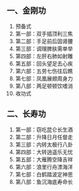 ## 一、金刚功

1. 预备式
2. 第一部：双手插顶利三焦
3. 第二部：手足前后固肾腰
4. 第三部：调理脾肤需单举
5. 第四部：左肝右肺如射雕
6. 第五部：回头望足去心疾
7. 第六部：五劳七伤往后瞧
8. 第七部：凤凰展翅周身力
9. 第八部：两足顿顿饮嗜消
10. 收功式

## 二、长寿功

1. 第一部：窃吃昆仑长生酒
2. 第二部：升降日月任督走
3. 第三部：内转太极行八卦
4. 第四部：大转逍遥乐无忧
5. 第五部：大雁腾空降吉祥
6. 第六部：浪里行舟漂海洋
7. 第七部：白鹤踏波定神思
8. 第八部：鱼沉海底寿命长
